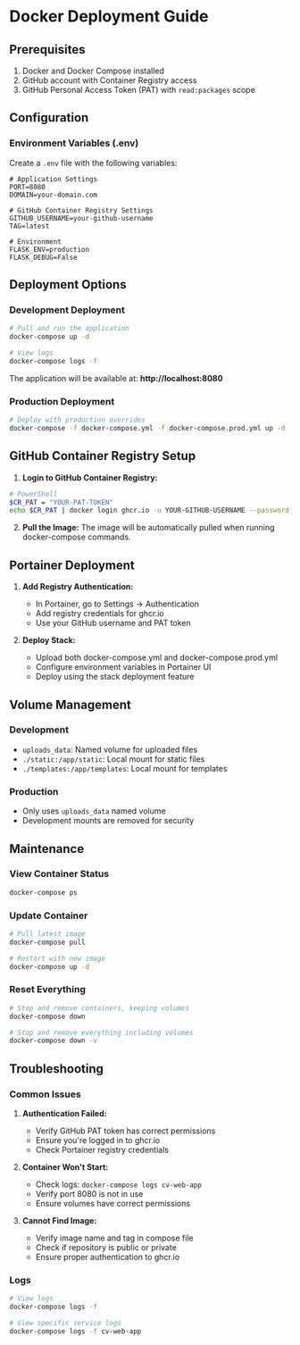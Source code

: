 # Docker Deployment Guide

## Prerequisites

1. Docker and Docker Compose installed
2. GitHub account with Container Registry access
3. GitHub Personal Access Token (PAT) with `read:packages` scope

## Configuration

### Environment Variables (.env)
Create a `.env` file with the following variables:
```env
# Application Settings
PORT=8080
DOMAIN=your-domain.com

# GitHub Container Registry Settings
GITHUB_USERNAME=your-github-username
TAG=latest

# Environment
FLASK_ENV=production
FLASK_DEBUG=False
```

## Deployment Options

### Development Deployment
```bash
# Pull and run the application
docker-compose up -d

# View logs
docker-compose logs -f
```

The application will be available at: **http://localhost:8080**

### Production Deployment
```bash
# Deploy with production overrides
docker-compose -f docker-compose.yml -f docker-compose.prod.yml up -d
```

## GitHub Container Registry Setup

1. **Login to GitHub Container Registry:**
```bash
# PowerShell
$CR_PAT = "YOUR-PAT-TOKEN"
echo $CR_PAT | docker login ghcr.io -u YOUR-GITHUB-USERNAME --password-stdin
```

2. **Pull the Image:**
The image will be automatically pulled when running docker-compose commands.

## Portainer Deployment

1. **Add Registry Authentication:**
   - In Portainer, go to Settings → Authentication
   - Add registry credentials for ghcr.io
   - Use your GitHub username and PAT token

2. **Deploy Stack:**
   - Upload both docker-compose.yml and docker-compose.prod.yml
   - Configure environment variables in Portainer UI
   - Deploy using the stack deployment feature

## Volume Management

### Development
- `uploads_data`: Named volume for uploaded files
- `./static:/app/static`: Local mount for static files
- `./templates:/app/templates`: Local mount for templates

### Production
- Only uses `uploads_data` named volume
- Development mounts are removed for security

## Maintenance

### View Container Status
```bash
docker-compose ps
```

### Update Container
```bash
# Pull latest image
docker-compose pull

# Restart with new image
docker-compose up -d
```

### Reset Everything
```bash
# Stop and remove containers, keeping volumes
docker-compose down

# Stop and remove everything including volumes
docker-compose down -v
```

## Troubleshooting

### Common Issues

1. **Authentication Failed:**
   - Verify GitHub PAT token has correct permissions
   - Ensure you're logged in to ghcr.io
   - Check Portainer registry credentials

2. **Container Won't Start:**
   - Check logs: `docker-compose logs cv-web-app`
   - Verify port 8080 is not in use
   - Ensure volumes have correct permissions

3. **Cannot Find Image:**
   - Verify image name and tag in compose file
   - Check if repository is public or private
   - Ensure proper authentication to ghcr.io

### Logs
```bash
# View logs
docker-compose logs -f

# View specific service logs
docker-compose logs -f cv-web-app
```